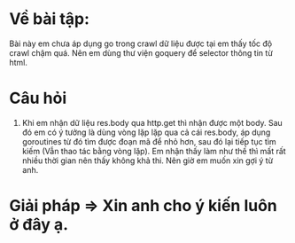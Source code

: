 # Về bài tập:
Bài này em chưa áp dụng go trong crawl dữ liệu được tại em thấy tốc độ crawl chậm quá. Nên em dùng thư viện goquery để selector thông tin từ html.
# Câu hỏi
1. Khi em nhận dữ liệu res.body qua http.get thì nhận được một body. Sau đó em có ý tưởng là dùng vòng lặp lặp qua cả cái res.body, áp dụng goroutines từ đó tìm được đoạn mã để nhỏ hơn, sau đó lại tiếp tục tìm kiếm (Vẫn thao tác bằng vòng lặp). Em nhận thấy làm như thế thì mất rất nhiều thời gian nên thấy không khả thi. Nên giờ em muốn xin gợi ý từ anh.
# Giải pháp => Xin anh cho ý kiến luôn ở đây ạ.
